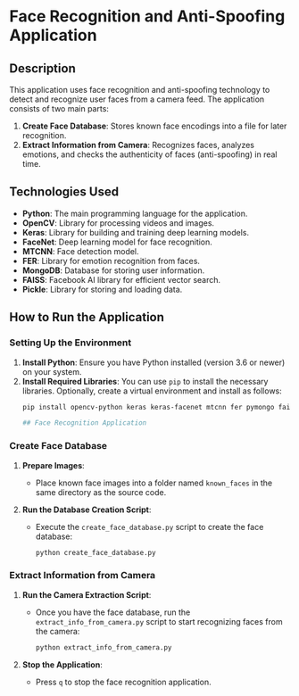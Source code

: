 # Face Recognition and Anti-Spoofing Application

## Description
This application uses face recognition and anti-spoofing technology to detect and recognize user faces from a camera feed. The application consists of two main parts:
1. **Create Face Database**: Stores known face encodings into a file for later recognition.
2. **Extract Information from Camera**: Recognizes faces, analyzes emotions, and checks the authenticity of faces (anti-spoofing) in real time.

## Technologies Used
- **Python**: The main programming language for the application.
- **OpenCV**: Library for processing videos and images.
- **Keras**: Library for building and training deep learning models.
- **FaceNet**: Deep learning model for face recognition.
- **MTCNN**: Face detection model.
- **FER**: Library for emotion recognition from faces.
- **MongoDB**: Database for storing user information.
- **FAISS**: Facebook AI library for efficient vector search.
- **Pickle**: Library for storing and loading data.

## How to Run the Application

### Setting Up the Environment

1. **Install Python**: Ensure you have Python installed (version 3.6 or newer) on your system.
2. **Install Required Libraries**:
   You can use `pip` to install the necessary libraries. Optionally, create a virtual environment and install as follows:
   ```bash
   pip install opencv-python keras keras-facenet mtcnn fer pymongo faiss-cpu

   ## Face Recognition Application

### Create Face Database

1. **Prepare Images**: 
   - Place known face images into a folder named `known_faces` in the same directory as the source code.

2. **Run the Database Creation Script**: 
   - Execute the `create_face_database.py` script to create the face database:
     ```bash
     python create_face_database.py
     ```

### Extract Information from Camera

1. **Run the Camera Extraction Script**: 
   - Once you have the face database, run the `extract_info_from_camera.py` script to start recognizing faces from the camera:
     ```bash
     python extract_info_from_camera.py
     ```

2. **Stop the Application**: 
   - Press `q` to stop the face recognition application.

